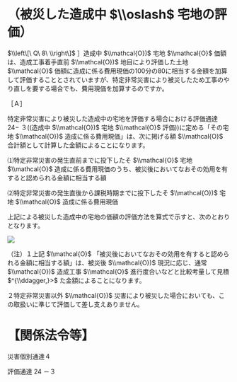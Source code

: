 # （被災した造成中 $\\oslash$ 宅地の評価）

$\\left\[\ Q\ 8\ \\right\]$ ］造成中 $\\mathcal{O})$ 宅地 $\\mathcal{O}$ 価額は、造成工事着手直前 $\\mathcal{O})$ 地目により評価した土地 $\\mathcal{O}$ 価額に造成に係る費用現価の100分の80に相当する金額を加算して評価することとされていますが、特定非常災害により被災したため工事のやり直しを要する場合でも、費用現価を加算するのですか。

［Ａ］

特定非常災害により被災した造成中の宅地を評価する場合における評価通達 $24-$ ３((造成中 $\\mathcal{O})$ 宅地 $\\mathcal{O}$ 評価))に定める「その宅地 $\\mathcal{O})$ 造成に係る費用現価」は、次に掲げる額 $\\mathcal{O}$ 合計額として計算した金額によることになります。

⑴特定非常災害の発生直前までに投下したそ $\\mathcal{O}$ 宅地 $\\mathcal{O}$ 造成に係る費用現価のうち、被災後においてなおその効用を有すると認められる金額に相当する額

⑵特定非常災害の発生直後から課税時期までに投下したそ $\\mathcal{O})$ 宅地 $\\mathcal{O}$ 造成に係る費用現価

上記による被災した造成中の宅地の価額の評価方法を算式で示すと、次のとおりとなります。

![](https://www.nta.go.jp/tmp/3b01f8d0-221a-48c7-9ce8-bf725b0e9466/images/67fcd9dcc175eae94badc50438a0753e653694629529816758ae98d87857cc31.jpg)

（注）１上記 $\\mathcal{O}$ 「被災後においてなおその効用を有すると認められる金額に相当する額」は、被災後 $\\mathcal{O})$ 現況に応じ、通常 $\\mathcal{O})$ 造成工事 $\\mathcal{O}$ 進行度合いなどと比較考量して見積 $^{\\ddagger,}>$ た金額によることになります。

２特定非常災害以外 $\\mathcal{O})$ 災害により被災した場合においても、この取扱いに準じて評価して差し支えありません。

# 【関係法令等】

災害個別通達４

評価通達 24 －３